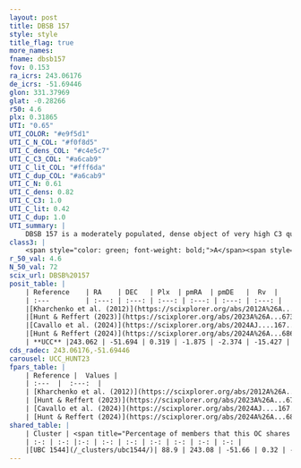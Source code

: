 ```yaml
---
layout: post
title: DBSB 157
style: style
title_flag: true
more_names: 
fname: dbsb157
fov: 0.153
ra_icrs: 243.06176
de_icrs: -51.69446
glon: 331.37969
glat: -0.28266
r50: 4.6
plx: 0.31865
UTI: "0.65"
UTI_COLOR: "#e9f5d1"
UTI_C_N_COL: "#f0f8d5"
UTI_C_dens_COL: "#c4e5c7"
UTI_C_C3_COL: "#a6cab9"
UTI_C_lit_COL: "#fff6da"
UTI_C_dup_COL: "#a6cab9"
UTI_C_N: 0.61
UTI_C_dens: 0.82
UTI_C_C3: 1.0
UTI_C_lit: 0.42
UTI_C_dup: 1.0
UTI_summary: |
    DBSB 157 is a moderately populated, dense object of very high C3 quality. It is poorly studied in the literature. This object shares a large percentage of members with a later reported entry.
class3: |
    <span style="color: green; font-weight: bold;">A</span><span style="color: green; font-weight: bold;">A</span>
r_50_val: 4.6
N_50_val: 72
scix_url: DBSB%20157
posit_table: |
    | Reference    | RA    | DEC   | Plx  | pmRA  | pmDE   |  Rv  |
    | :---         | :---: | :---: | :---: | :---: | :---: | :---: |
    |[Kharchenko et al. (2012)](https://scixplorer.org/abs/2012A%26A...543A.156K) | 243.084 | -51.771 | -- | -4.71 | -3.3 | -- |
    |[Hunt & Reffert (2023)](https://scixplorer.org/abs/2023A%26A...673A.114H) | 243.076 | -51.721 | 0.332 | -1.864 | -2.401 | -15.292 |
    |[Cavallo et al. (2024)](https://scixplorer.org/abs/2024AJ....167...12C) | 243.082 | -51.639 | 0.332 | -- | -- | -- |
    |[Hunt & Reffert (2024)](https://scixplorer.org/abs/2024A%26A...686A..42H) | 243.076 | -51.721 | 0.332 | -1.864 | -2.401 | -15.292 |
    | **UCC** |243.062 | -51.694 | 0.319 | -1.875 | -2.374 | -15.427 | 
cds_radec: 243.06176,-51.69446
carousel: UCC_HUNT23
fpars_table: |
    | Reference |  Values |
    | :---  |  :---:  |
    | [Kharchenko et al. (2012)](https://scixplorer.org/abs/2012A%26A...543A.156K) | `e_bv=1.041, distance=3917, log_age=7.95` |
    | [Hunt & Reffert (2023)](https://scixplorer.org/abs/2023A%26A...673A.114H) | `AV50=2.464, diffAV50=1.891, MOD50=12.127, logAge50=7.497` |
    | [Cavallo et al. (2024)](https://scixplorer.org/abs/2024AJ....167...12C) | `AV50=2.3, dMod50=12.03, logAge50=7.79, [Fe/H]50=0.4` |
    | [Hunt & Reffert (2024)](https://scixplorer.org/abs/2024A%26A...686A..42H) | `MassJ=1332.84` |
shared_table: |
    | Cluster | <span title="Percentage of members that this OC shares with the ones listed">%</span>   | RA   | DEC   | Plx   | pmRA  | pmDE  | Rv | UTI |
    | :-: | :-: |:-: | :-: | :-: | :-: | :-: | :-: | :-: |
    |[UBC 1544](/_clusters/ubc1544/)| 88.9 | 243.08 | -51.66 | 0.32 | -1.86 | -2.38 | -15.43 |0.1 |
---
```

